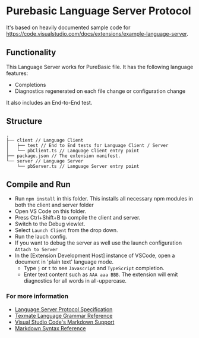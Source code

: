 # Purebasic Language Server Protocol

It's based on heavily documented sample code for https://code.visualstudio.com/docs/extensions/example-language-server.


## Functionality

This Language Server works for PureBasic file. It has the following language features:
- Completions
- Diagnostics regenerated on each file change or configuration change

It also includes an End-to-End test.

## Structure

```
.
├── client // Language Client
│   ├── test // End to End tests for Language Client / Server
│   └── pbClient.ts // Language Client entry point
├── package.json // The extension manifest.
└── server // Language Server
    └── pbServer.ts // Language Server entry point
```

## Compile and Run

- Run `npm install` in this folder. This installs all necessary npm modules in both the client and server folder
- Open VS Code on this folder.
- Press Ctrl+Shift+B to compile the client and server.
- Switch to the Debug viewlet.
- Select `Launch Client` from the drop down.
- Run the lauch config.
- If you want to debug the server as well use the launch configuration `Attach to Server`
- In the [Extension Development Host] instance of VSCode, open a document in 'plain text' language mode.
  - Type `j` or `t` to see `Javascript` and `TypeScript` completion.
  - Enter text content such as `AAA aaa BBB`. The extension will emit diagnostics for all words in all-uppercase.

### For more information

* [Language Server Protocol Specification](https://microsoft.github.io/language-server-protocol/specification)
* [Texmate Language Grammar Reference](https://macromates.com/manual/en/language_grammars)
* [Visual Studio Code's Markdown Support](http://code.visualstudio.com/docs/languages/markdown)
* [Markdown Syntax Reference](https://help.github.com/articles/markdown-basics/)
